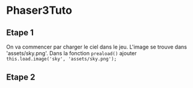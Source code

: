 # Phaser3Tuto

## Etape 1
On va commencer par charger le ciel dans le jeu. L'image se trouve dans 'assets/sky.png'. 
Dans la fonction `preaload()` ajouter
```this.load.image('sky', 'assets/sky.png');```

## Etape 2
